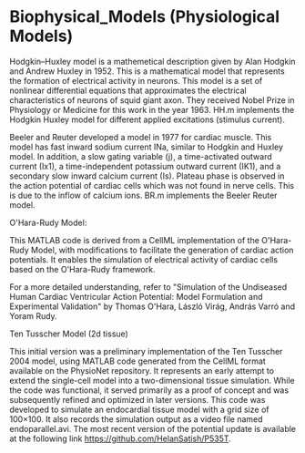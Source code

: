 # Biophysical_Models (Physiological Models)
Hodgkin–Huxley model is a mathemetical description given by Alan Hodgkin and Andrew Huxley in 1952. This is a mathematical model that represents the formation of electrical activity in neurons. This model is a set of nonlinear differential equations that approximates the electrical characteristics of neurons of squid giant axon. They received Nobel Prize in Physiology or Medicine for this work in the year 1963. HH.m implements the Hodgkin Huxley model for different applied excitations (stimulus current).

Beeler and Reuter developed a model in 1977 for cardiac muscle. This model has fast inward sodium current INa, similar to Hodgkin and Huxley model. In addition, a slow gating variable (j), a time-activated outward current (Ix1), a time-independent potassium outward current (IK1), and a secondary slow inward calcium current (Is).  Plateau phase is observed in the action potential of cardiac cells which was not found in nerve cells. This is due to the inflow of calcium ions. BR.m implements the Beeler Reuter model.

O'Hara-Rudy Model:

This MATLAB code is derived from a CellML implementation of the O'Hara-Rudy Model, with modifications to facilitate the generation of cardiac action potentials. It enables the simulation of electrical activity of cardiac cells based on the O'Hara-Rudy framework.

For a more detailed understanding, refer to "Simulation of the Undiseased Human Cardiac Ventricular Action Potential: Model Formulation and Experimental Validation" by 
Thomas O'Hara, László Virág, András Varró and Yoram Rudy.

Ten Tusscher Model (2d tissue)

This initial version was a preliminary implementation of the Ten Tusscher 2004 model, using MATLAB code generated from the CellML format available on the PhysioNet repository. It represents an early attempt to extend the single-cell model into a two-dimensional tissue simulation. While the code was functional, it served primarily as a proof of concept and was subsequently refined and optimized in later versions. This code was developed to simulate an endocardial tissue model with a grid size of 100×100. It also records the simulation output as a video file named endoparallel.avi. The most recent version of the potential update is available at the following link https://github.com/HelanSatish/P535T.
